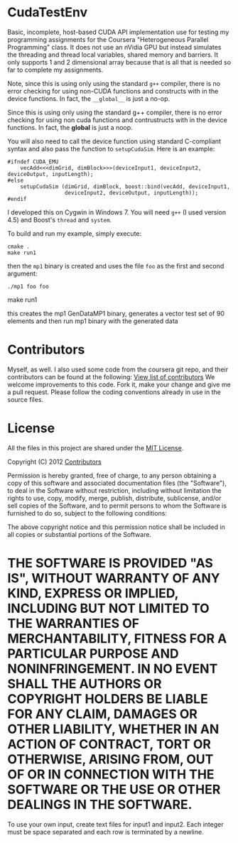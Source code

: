 CudaTestEnv
===========

Basic, incomplete, host-based CUDA API implementation use for testing my
programming assignments for the Coursera "Heterogeneous Parallel
Programming" class. It does not use an nVidia GPU but instead simulates the
threading and thread local variables, shared memory and barriers.  It only
supports 1 and 2 dimensional array because that is all that is needed so far
to complete my assignments.

Note, since this is using only using the standard `g++` compiler, there is
no error checking for using non-CUDA functions and constructs with in the
device functions. In fact, the `__global__` is just a no-op.

Since this is using only using the standard g++ compiler, there is no error checking for using non cuda functions and contrustructs with in the device functions. In fact, the __global__ is just a noop.

You will also need to call the device function using standard C-compliant
syntax and also pass the function to `setupCudaSim`. Here is an example:

    #ifndef CUDA_EMU
        vecAdd<<<dimGrid, dimBlock>>>(deviceInput1, deviceInput2, deviceOutput, inputLength);
    #else
        setupCudaSim (dimGrid, dimBlock, boost::bind(vecAdd, deviceInput1,
                      deviceInput2, deviceOutput, inputLength));
    #endif

I developed this on Cygwin in Windows 7. You will need `g++` (I used version
4.5) and Boost's `thread` and `system`.

To build and run my example, simply execute:

    cmake .
    make run1

then the `mp1` binary is created and uses the file `foo` as the first and
second argument:

    ./mp1 foo foo

make run1

this creates the mp1 GenDataMP1 binary, generates a vector test set of 90 elements and then run mp1 binary with the generated data

Contributors 
============

Myself, as well. I also used some code from the coursera git repo, and their contributors can be found at the following: 
[View list of contributors](https://github.com/ashwin/coursera-heterogeneous/contributors)
We welcome improvements to this code. Fork it, make your change and give me a pull request. Please follow the coding conventions already in use in the source files.


License
=======

All the files in this project are shared under the [MIT License](http://opensource.org/licenses/mit-license.php).

Copyright (C) 2012 [Contributors](https://github.com/ashwin/coursera-heterogeneous/contributors)

Permission is hereby granted, free of charge, to any person obtaining a copy of this software and associated documentation files (the "Software"), to deal in the Software without restriction, including without limitation the rights to use, copy, modify, merge, publish, distribute, sublicense, and/or sell copies of the Software, and to permit persons to whom the Software is furnished to do so, subject to the following conditions:

The above copyright notice and this permission notice shall be included in all copies or substantial portions of the Software.

THE SOFTWARE IS PROVIDED "AS IS", WITHOUT WARRANTY OF ANY KIND, EXPRESS OR IMPLIED, INCLUDING BUT NOT LIMITED TO THE WARRANTIES OF MERCHANTABILITY, FITNESS FOR A PARTICULAR PURPOSE AND NONINFRINGEMENT. IN NO EVENT SHALL THE AUTHORS OR COPYRIGHT HOLDERS BE LIABLE FOR ANY CLAIM, DAMAGES OR OTHER LIABILITY, WHETHER IN AN ACTION OF CONTRACT, TORT OR OTHERWISE, ARISING FROM, OUT OF OR IN CONNECTION WITH THE SOFTWARE OR THE USE OR OTHER DEALINGS IN THE SOFTWARE.
=======

To use your own input, create text files for input1 and input2. Each integer
must be space separated and each row is terminated by a newline.

